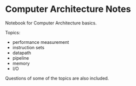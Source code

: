 Computer Architecture Notes
=========================

Notebook for Computer Architecture basics.

Topics:

- performance measurement
- instruction sets
- datapath
- pipeline
- memory
- I/O

Questions of some of the topics are also included.
